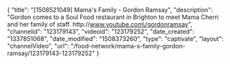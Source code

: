 {
    "title": "[1508521049] Mama's Family - Gordon Ramsay",
    "description": "Gordon comes to a Soul Food restaurant in Brighton to meet Mama Cherri and her family of staff. http:\/\/www.youtube.com\/gordonramsay",
    "channelid": "123179143",
    "videoid": "123179252",
    "date_created": "1337851068",
    "date_modified": "1508373260",
    "type": "captivate",
    "layout": "channelVideo",
    "url": "\/food-network\/mama-s-family-gordon-ramsay\/123179143-123179252"
}